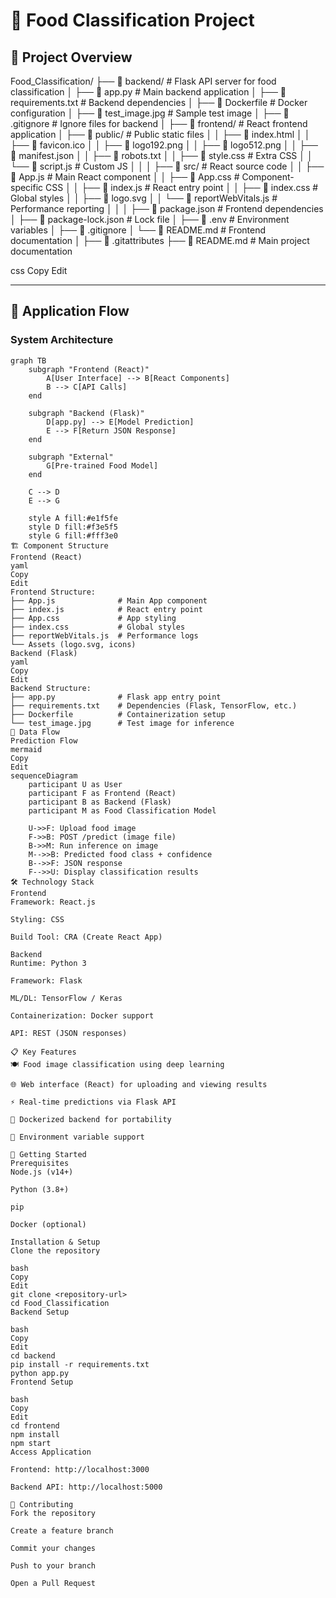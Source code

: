# 🍲 Food Classification Project

## 📁 Project Overview

Food_Classification/
├── 📂 backend/ # Flask API server for food classification
│ ├── 📄 app.py # Main backend application
│ ├── 📄 requirements.txt # Backend dependencies
│ ├── 📄 Dockerfile # Docker configuration
│ ├── 📄 test_image.jpg # Sample test image
│ ├── 📄 .gitignore # Ignore files for backend
│
├── 📂 frontend/ # React frontend application
│ ├── 📂 public/ # Public static files
│ │ ├── 📄 index.html
│ │ ├── 📄 favicon.ico
│ │ ├── 📄 logo192.png
│ │ ├── 📄 logo512.png
│ │ ├── 📄 manifest.json
│ │ ├── 📄 robots.txt
│ │ ├── 📄 style.css # Extra CSS
│ │ └── 📄 script.js # Custom JS
│ │
│ ├── 📂 src/ # React source code
│ │ ├── 📄 App.js # Main React component
│ │ ├── 📄 App.css # Component-specific CSS
│ │ ├── 📄 index.js # React entry point
│ │ ├── 📄 index.css # Global styles
│ │ ├── 📄 logo.svg
│ │ └── 📄 reportWebVitals.js # Performance reporting
│ │
│ ├── 📄 package.json # Frontend dependencies
│ ├── 📄 package-lock.json # Lock file
│ ├── 📄 .env # Environment variables
│ ├── 📄 .gitignore
│ └── 📄 README.md # Frontend documentation
│
├── 📄 .gitattributes
├── 📄 README.md # Main project documentation

css
Copy
Edit

---

## 🔄 Application Flow

### System Architecture

```mermaid
graph TB
    subgraph "Frontend (React)"
        A[User Interface] --> B[React Components]
        B --> C[API Calls]
    end
    
    subgraph "Backend (Flask)"
        D[app.py] --> E[Model Prediction]
        E --> F[Return JSON Response]
    end
    
    subgraph "External"
        G[Pre-trained Food Model]
    end
    
    C --> D
    E --> G
    
    style A fill:#e1f5fe
    style D fill:#f3e5f5
    style G fill:#fff3e0
🏗️ Component Structure
Frontend (React)
yaml
Copy
Edit
Frontend Structure:
├── App.js              # Main App component
├── index.js            # React entry point
├── App.css             # App styling
├── index.css           # Global styles
├── reportWebVitals.js  # Performance logs
└── Assets (logo.svg, icons)
Backend (Flask)
yaml
Copy
Edit
Backend Structure:
├── app.py              # Flask app entry point
├── requirements.txt    # Dependencies (Flask, TensorFlow, etc.)
├── Dockerfile          # Containerization setup
└── test_image.jpg      # Test image for inference
🚀 Data Flow
Prediction Flow
mermaid
Copy
Edit
sequenceDiagram
    participant U as User
    participant F as Frontend (React)
    participant B as Backend (Flask)
    participant M as Food Classification Model
    
    U->>F: Upload food image
    F->>B: POST /predict (image file)
    B->>M: Run inference on image
    M-->>B: Predicted food class + confidence
    B-->>F: JSON response
    F-->>U: Display classification results
🛠️ Technology Stack
Frontend
Framework: React.js

Styling: CSS

Build Tool: CRA (Create React App)

Backend
Runtime: Python 3

Framework: Flask

ML/DL: TensorFlow / Keras

Containerization: Docker support

API: REST (JSON responses)

📋 Key Features
🍽️ Food image classification using deep learning

🌐 Web interface (React) for uploading and viewing results

⚡ Real-time predictions via Flask API

🐳 Dockerized backend for portability

🔑 Environment variable support

🚦 Getting Started
Prerequisites
Node.js (v14+)

Python (3.8+)

pip

Docker (optional)

Installation & Setup
Clone the repository

bash
Copy
Edit
git clone <repository-url>
cd Food_Classification
Backend Setup

bash
Copy
Edit
cd backend
pip install -r requirements.txt
python app.py
Frontend Setup

bash
Copy
Edit
cd frontend
npm install
npm start
Access Application

Frontend: http://localhost:3000

Backend API: http://localhost:5000

🤝 Contributing
Fork the repository

Create a feature branch

Commit your changes

Push to your branch

Open a Pull Request
